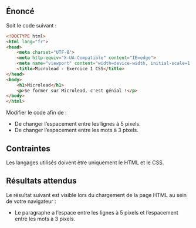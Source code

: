 ## Énoncé

Soit le code suivant : 

```html
<!DOCTYPE html>
<html lang="fr">
<head>
    <meta charset="UTF-8">
    <meta http-equiv="X-UA-Compatible" content="IE=edge">
    <meta name="viewport" content="width=device-width, initial-scale=1.0">
    <title>Microlead - Exercice 1 CSS</title>
</head>
<body>
    <h1>Microlead</h1>
    <p>Se former sur Microlead, c'est génial !</p>
</body>
</html>
```

Modifier le code afin de :

- De changer l’espacement entre les lignes à 5 pixels.
- De changer l’espacement entre les mots à 3 pixels.

## Contraintes

Les langages utilisés doivent être uniquement le HTML et le CSS.

## Résultats attendus

Le résultat suivant est visible lors du chargement de la page HTML au sein de votre navigateur :

- Le paragraphe a l’espace entre les lignes à 5 pixels et l’espacement entre les mots à 3 pixels.